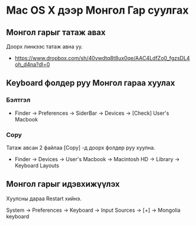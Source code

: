# Mac OS X дээр Монгол Гар суулгах

## Монгол гарыг татаж авах

Доорх линкээс татаж авна уу.

* https://www.dropbox.com/sh/40vwdtq8t8ux0qe/AAC4LdfZo0_fgzsDL4oh_d4na?dl=0

## Keyboard фолдер руу Монгол гараа хуулах


### Бэлтгэл
* Finder -> Preferences -> SiderBar -> Devices -> [Check] User's Macbook 

### Copy

Татаж авсан 2 файлаа [Copy] -д доорх фолдер руу хуулна.

* Finder -> Devices -> User's Macbook -> Macintosh HD -> Library -> Keyboard Layouts

## Монгол гарыг идэвхижүүлэх

Хуулсны дараа Restart хийнэ.

System -> Preferences -> Keyboard -> Input Sources -> [+] -> Mongolia keyboard